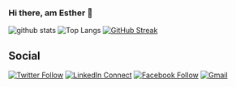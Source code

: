 ### Hi there, am Esther 👋
![github stats](https://github-readme-stats.vercel.app/api?username=esther-crypto&show_icons=true&count_private=true&line_height=33&theme=react)
![Top Langs](https://github-readme-stats.vercel.app/api/top-langs/?username=esther-crypto&hide=html&theme=react)
[![GitHub Streak](https://github-readme-streak-stats.herokuapp.com/?user=esther-crypto&theme=react)](https://github.com/DenverCoder1/github-readme-streak-stats)

## Social
[![Twitter Follow](https://img.shields.io/badge/%20-Follow-black?color=14171A&labelColor=1976d2&logo=twitter&logoColor=ffffff)](https://twitter.com/EstherIrungu19)
[![LinkedIn Connect](https://img.shields.io/badge/%20-Connect-black?color=14171A&labelColor=212121&logo=linkedin&logoColor=ffffff)](https://www.linkedin.com/in/esther-irungu-678453198/)
[![Facebook Follow](https://img.shields.io/badge/%20-Follow-black?color=14171A&labelColor=1976d2&logo=facebook&logoColor=ffffff)](https://web.facebook.com/ezzie.irungu)
[![Gmail](https://img.shields.io/badge/%20-Send%20Mail-black?color=14171A&labelColor=ef5350&logo=gmail&logoColor=ffffff)](mailto:estherwambuiirungu@gmail.com?subject=From%20GitHub&body=Hi,%20there.%20Found%20you%20from%20GitHub.)
